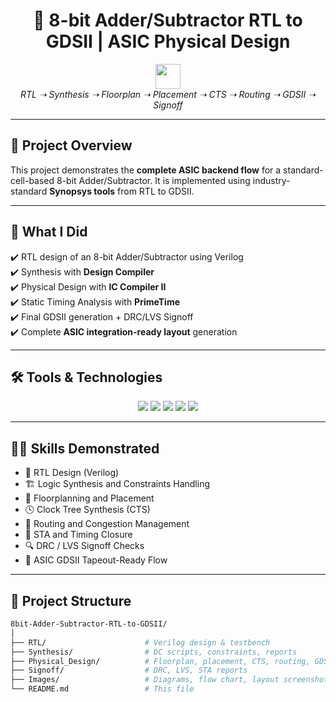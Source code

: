 <!-- README.md for 8bit-Adder-Subtractor-RTL-to-GDSII -->

<h1 align="center">🔧 8-bit Adder/Subtractor RTL to GDSII | ASIC Physical Design</h1>

<p align="center">
  <img src="https://media.giphy.com/media/QssGEmpkyEOhBCb7e1/giphy.gif" width="40"><br>
  <i>RTL ➝ Synthesis ➝ Floorplan ➝ Placement ➝ CTS ➝ Routing ➝ GDSII ➝ Signoff</i>
</p>

---

## 📌 Project Overview

This project demonstrates the **complete ASIC backend flow** for a standard-cell-based 8-bit Adder/Subtractor. It is implemented using industry-standard **Synopsys tools** from RTL to GDSII.



---

## 🧠 What I Did

✔️ RTL design of an 8-bit Adder/Subtractor using Verilog  
✔️ Synthesis with **Design Compiler**  
✔️ Physical Design with **IC Compiler II**  
✔️ Static Timing Analysis with **PrimeTime**  
✔️ Final GDSII generation + DRC/LVS Signoff  
✔️ Complete **ASIC integration-ready layout** generation

---

## 🛠️ Tools & Technologies

<p align="center">
  <img src="https://img.shields.io/badge/Verilog-RTL-green?logo=verilog&logoColor=white" />
  <img src="https://img.shields.io/badge/Synopsys-DC-blueviolet" />
  <img src="https://img.shields.io/badge/Synopsys-ICC2-purple" />
  <img src="https://img.shields.io/badge/Synopsys-PrimeTime-blue" />
  <img src="https://img.shields.io/badge/Calibre-DRC%2FLVS-orange" />
</p>

---

## 👩‍💻 Skills Demonstrated

- 📐 RTL Design (Verilog)
- 🏗️ Logic Synthesis and Constraints Handling
- 🧱 Floorplanning and Placement
- 🕓 Clock Tree Synthesis (CTS)
- 📡 Routing and Congestion Management
- 📏 STA and Timing Closure
- 🔍 DRC / LVS Signoff Checks
- 🎯 ASIC GDSII Tapeout-Ready Flow

---

## 📁 Project Structure

```bash
8bit-Adder-Subtractor-RTL-to-GDSII/
│
├── RTL/                      # Verilog design & testbench
├── Synthesis/                # DC scripts, constraints, reports
├── Physical_Design/          # Floorplan, placement, CTS, routing, GDS
├── Signoff/                  # DRC, LVS, STA reports
├── Images/                   # Diagrams, flow chart, layout screenshots
└── README.md                 # This file



